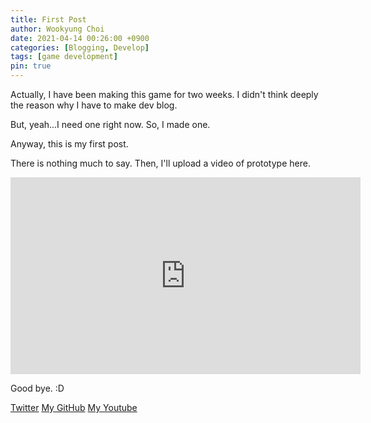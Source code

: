 ```yaml
---
title: First Post
author: Wookyung Choi
date: 2021-04-14 00:26:00 +0900
categories: [Blogging, Develop]
tags: [game development]
pin: true
---
```

Actually, I have been making this game for two weeks. I didn't think deeply the reason why I have to make dev blog.

But, yeah...I need one right now. So, I made one.

Anyway, this is my first post.

There is nothing much to say.
Then, I'll upload a video of prototype here.

<iframe width="560" height="315" src="https://www.youtube.com/embed/tihsfXHtEDw" title="YouTube video player" frameborder="0" allow="accelerometer; clipboard-write; encrypted-media; gyroscope; picture-in-picture" allowfullscreen></iframe>


Good bye. :D

[Twitter][l222-twitter]
[My GitHub][l222-gh]
[My Youtube][l222-yt]

[l222-twitter]: https://twitter.com/L222gamedev
[l222-gh]: https://github.com/Leafsan
[l222-yt]: https://www.youtube.com/channel/UCpchsoeum54v8CwUP32D7TA